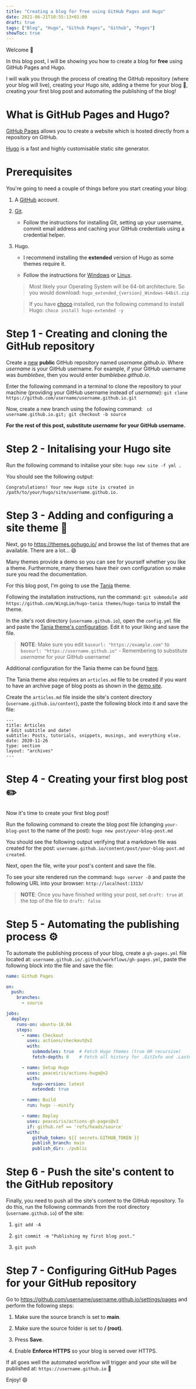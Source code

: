 ```yaml
---
title: "Creating a blog for free using GitHub Pages and Hugo"
date: 2021-06-21T10:55:13+01:00
draft: true
tags: ["Blog", "Hugo", "Github Pages", "Github", "Pages"]
showToc: true
---
```


Welcome :wave:

In this blog post, I will be showing you how to create a blog for **free** using GitHub Pages and Hugo.

I will walk you through the process of creating the GitHub repository (where your blog will live), creating your Hugo site, adding a theme for your blog :art:, creating your first blog post and automating the publishing of the blog!

# What is GitHub Pages and Hugo?

[GitHub Pages](https://pages.github.com/) allows you to create a website which is hosted directly from a repository on GitHub.

[Hugo](https://gohugo.io/) is a fast and highly customisable static site generator.

# Prerequisites

You're going to need a couple of things before you start creating your blog:

1. A [GitHub](https://github.com/signup) account.

2. [Git](https://docs.github.com/en/get-started/quickstart/set-up-git#setting-up-git).

    - Follow the instructions for installing Git, setting up your username, commit email address and caching your GitHub credentials using a credential helper.

3. Hugo.

    - I recommend installing the **extended** version of Hugo as some themes require it.

    - Follow the instructions for [Windows](https://gohugo.io/getting-started/installing/#windows) or [Linux](https://gohugo.io/getting-started/installing/#binary-cross-platform).

    > Most likely your Operating System will be 64-bit architecture. So you would download: `hugo_extended_{version}_Windows-64bit.zip`

    > If you have [choco](https://chocolatey.org/) installed, run the following command to install Hugo: `choco install hugo-extended -y`

# Step 1 - Creating and cloning the GitHub repository

Create a [new](https://github.com/new) **public** GitHub repository named *username.github.io*. Where *username* is your GitHub username. For example, if your GitHub username was *bumblebee*, then you would enter *bumblebee.github.io*.

Enter the following command in a terminal to clone the repository to your machine (providing your GitHub username instead of *username*): `git clone https://github.com/username/username.github.io.git`

Now, create a new branch using the following command: ` cd username.github.io.git; git checkout -b source`

**For the rest of this post, substitute *username* for your GitHub username.**

# Step 2 - Initalising your Hugo site

Run the following command to initalise your site: `hugo new site -f yml .`

You should see the following output:

`Congratulations! Your new Hugo site is created in /path/to/your/hugo/site/username.github.io.`

# Step 3 - Adding and configuring a site theme 🎨

Next, go to https://themes.gohugo.io/ and browse the list of themes that are available. There are a lot... :smile:

Many themes provide a demo so you can see for yourself whether you like a theme. Furthermore, many themes have their own configuration so make sure you read the documentation.

For this blog post, I'm going to use the [Tania](https://themes.gohugo.io/hugo-tania/) theme.

Following the installation instructions, run the command: `git submodule add https://github.com/WingLim/hugo-tania themes/hugo-tania` to install the theme.

In the site's root directory (`username.github.io`), open the `config.yml` file and paste the [Tania theme's configuration](https://raw.githubusercontent.com/WingLim/hugo-tania/main/exampleSite/config.yaml). Edit it to your liking and save the file.

> **NOTE**: Make sure you edit `baseurl: "https://example.com"` to `baseurl: "https://username.github.io"` - Remembering to substitute *username* for your GitHub username!

Additional configuration for the Tania theme can be found [here](https://github.com/WingLim/hugo-tania#configuration).

The Tania theme also requires an `articles.md` file to be created if you want to have an archive page of blog posts as shown in the [demo site](https://hugo-tania.netlify.app/articles/).

Create the `articles.md` file inside the site's content directory (`username.github.io/content`), paste the following block into it and save the file:

```
---
title: Articles
# Edit subtitle and date!
subtitle: Posts, tutorials, snippets, musings, and everything else.
date: 2020-11-26
type: section
layout: "archives"
---
```

# Step 4 - Creating your first blog post :pencil2:

Now it's time to create your first blog post!

Run the following command to create the blog post file (changing `your-blog-post` to the name of the post): `hugo new post/your-blog-post.md`

You should see the following output verifying that a markdown file was created for the post: `username.github.io/content/post/your-blog-post.md created`.

Next, open the file, write your post's content and save the file.

To see your site rendered run the command: `hugo server -D` and paste the following URL into your browser: `http://localhost:1313/`

> **NOTE**: Once you have finished writing your post, set `draft: true` at the top of the file to `draft: false`

# Step 5 - Automating the publishing process ⚙️

To automate the publishing process of your blog, create a `gh-pages.yml` file located at: `username.github.io/.github/workflows/gh-pages.yml`, paste the following block into the file and save the file:

```yaml
name: Github Pages

on:
  push:
    branches:
      - source

jobs:
  deploy:
    runs-on: ubuntu-18.04
    steps:
      - name: Checkout
        uses: actions/checkout@v2
        with:
          submodules: true  # Fetch Hugo themes (true OR recursive)
          fetch-depth: 0    # Fetch all history for .GitInfo and .Lastmod

      - name: Setup Hugo
        uses: peaceiris/actions-hugo@v2
        with:
          hugo-version: latest
          extended: true

      - name: Build
        run: hugo --minify

      - name: Deploy
        uses: peaceiris/actions-gh-pages@v3
        if: github.ref == 'refs/heads/source'
        with:
          github_token: ${{ secrets.GITHUB_TOKEN }}
          publish_branch: main
          publish_dir: ./public
```

# Step 6 - Push the site's content to the GitHub repository

Finally, you need to push all the site's content to the GitHub repository. To do this, run the following commands from the root directory (`username.github.io`) of the site:

1. `git add -A`

2. `git commit -m "Publishing my first blog post."`

3. `git push`

# Step 7 - Configuring GitHub Pages for your GitHub repository

Go to https://github.com/username/username.github.io/settings/pages and perform the following steps:

1. Make sure the source branch is set to **main**.

2. Make sure the source folder is set to **/ (root)**.

3. Press **Save**.

4. Enable **Enforce HTTPS** so your blog is served over HTTPS.

If all goes well the automated workflow will trigger and your site will be published at: `https://username.github.io` :tada:

Enjoy! :smile:
